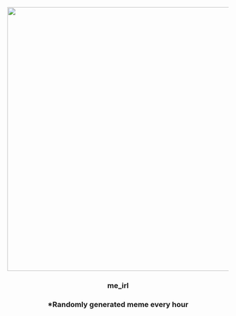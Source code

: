 <p align="center">
        <img src="https://i.redd.it/6hyp5a1pq2y81.jpg" width="600" height="600">
        </p>
        <h3 align="center">me_irl</h3>
        <h3 align="center">*Randomly generated meme every hour</h3>
    